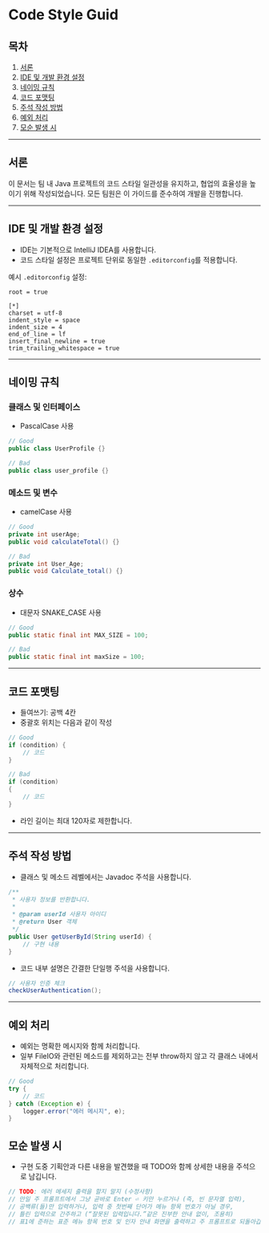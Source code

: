 # Code Style Guid

## 목차

1. [서론](#서론)
2. [IDE 및 개발 환경 설정](#ide-및-개발-환경-설정)
3. [네이밍 규칙](#네이밍-규칙)
4. [코드 포맷팅](#코드-포맷팅)
5. [주석 작성 방법](#주석-작성-방법)
6. [예외 처리](#예외-처리)
7. [모순 발생 시](#모순-발생-시)

---

## 서론

이 문서는 팀 내 Java 프로젝트의 코드 스타일 일관성을 유지하고, 협업의 효율성을 높이기 위해 작성되었습니다. 모든 팀원은 이 가이드를 준수하여 개발을 진행합니다.

---

## IDE 및 개발 환경 설정

- IDE는 기본적으로 IntelliJ IDEA를 사용합니다.
- 코드 스타일 설정은 프로젝트 단위로 동일한 `.editorconfig`를 적용합니다.

예시 `.editorconfig` 설정:

```editorconfig
root = true

[*]
charset = utf-8
indent_style = space
indent_size = 4
end_of_line = lf
insert_final_newline = true
trim_trailing_whitespace = true
```

---

## 네이밍 규칙

### 클래스 및 인터페이스
- PascalCase 사용

```java
// Good
public class UserProfile {}

// Bad
public class user_profile {}
```

### 메소드 및 변수
- camelCase 사용

```java
// Good
private int userAge;
public void calculateTotal() {}

// Bad
private int User_Age;
public void Calculate_total() {}
```

### 상수
- 대문자 SNAKE_CASE 사용

```java
// Good
public static final int MAX_SIZE = 100;

// Bad
public static final int maxSize = 100;
```

---

## 코드 포맷팅

- 들여쓰기: 공백 4칸
- 중괄호 위치는 다음과 같이 작성

```java
// Good
if (condition) {
    // 코드
}

// Bad
if (condition)
{
    // 코드
}
```

- 라인 길이는 최대 120자로 제한합니다.

---

## 주석 작성 방법

- 클래스 및 메소드 레벨에서는 Javadoc 주석을 사용합니다.

```java
/**
 * 사용자 정보를 반환합니다.
 *
 * @param userId 사용자 아이디
 * @return User 객체
 */
public User getUserById(String userId) {
    // 구현 내용
}
```

- 코드 내부 설명은 간결한 단일행 주석을 사용합니다.

```java
// 사용자 인증 체크
checkUserAuthentication();
```

---

## 예외 처리

- 예외는 명확한 메시지와 함께 처리합니다.
- 일부 FileIO와 관련된 메소드를 제외하고는 전부 throw하지 않고 각 클래스 내에서 자체적으로 처리합니다.

```java
// Good
try {
    // 코드
} catch (Exception e) {
    logger.error("에러 메시지", e);
}
```

## 모순 발생 시
- 구현 도중 기획안과 다른 내용을 발견했을 때 TODO와 함께 상세한 내용을 주석으로 남깁니다.

```java
// TODO: 에러 메세지 출력을 할지 말지 (수정사항)
// 만일 주 프롬프트에서 그냥 곧바로 Enter ⏎ 키만 누르거나 (즉, 빈 문자열 입력),
// 공백류(들)만 입력하거나, 입력 중 첫번째 단어가 메뉴 항목 번호가 아닐 경우,
// 틀린 입력으로 간주하고 (“잘못된 입력입니다.”같은 진부한 안내 없이, 조용히)
// 표1에 준하는 표준 메뉴 항목 번호 및 인자 안내 화면을 출력하고 주 프롬프트로 되돌아갑니다
```
